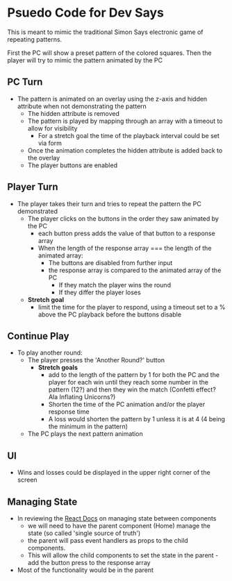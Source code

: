 # Psuedo Code for Dev Says

This is meant to mimic the traditional Simon Says electronic game of repeating patterns.

First the PC will show a preset pattern of the colored squares. Then the player will try to mimic the pattern animated by the PC

## PC Turn

- The pattern is animated on an overlay using the z-axis and hidden attribute when not demonstrating the pattern
  - The hidden attribute is removed
  - The pattern is played by mapping through an array with a timeout to allow for visibility
    - For a stretch goal the time of the playback interval could be set via form
  - Once the animation completes the hidden attribute is added back to the overlay
  - The player buttons are enabled

## Player Turn

- The player takes their turn and tries to repeat the pattern the PC demonstrated
  - The player clicks on the buttons in the order they saw animated by the PC
    - each button press adds the value of that button to a response array
    - When the length of the response array === the length of the animated array:
      - The buttons are disabled from further input
      - the response array is compared to the animated array of the PC
        - If they match the player wins the round
        - If they differ the player loses
  - **Stretch goal**
    - limit the time for the player to respond, using a timeout set to a % above the PC playback before the buttons disable

## Continue Play

- To play another round:
  - The player presses the 'Another Round?' button
    - **Stretch goals**
      - add to the length of the pattern by 1 for both the PC and the player for each win until they reach some number in the pattern (12?) and then they win the match (Confetti effect? Ala Inflating Unicorns?)
      - Shorten the time of the PC animation and/or the player response time
      - A loss would shorten the pattern by 1 unless it is at 4 (4 being the minimum in the pattern)
  - The PC plays the next pattern animation

## UI

- Wins and losses could be displayed in the upper right corner of the screen

## Managing State

- In reviewing the [React Docs](https://react.dev/learn/sharing-state-between-components) on managing state between components
  - we will need to have the parent component (Home) manage the state (so called 'single source of truth')
  - the parent will pass event handlers as props to the child components.
  - This will allow the child components to set the state in the parent - add the button press to the response array
- Most of the functionality would be in the parent
